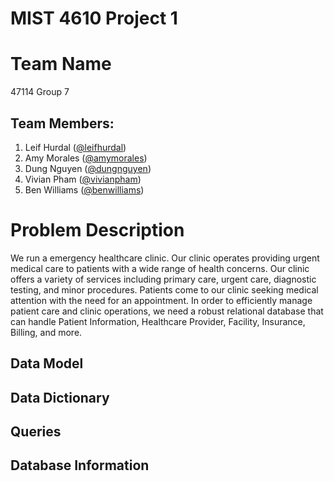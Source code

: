 # MIST 4610 Project 1

# Team Name
47114 Group 7

## Team Members:
1. Leif Hurdal ([@leifhurdal](https://github.com/leifhurdal))
2. Amy Morales ([@amymorales](https://github.com/amyfrmorales))
3. Dung Nguyen ([@dungnguyen](https://github.com/den50791))
4. Vivian Pham ([@vivianpham](https://github.com/vivianxpham))
5. Ben Williams ([@benwilliams](https://github.com/bendeanwilly))

# Problem Description 
   We run a emergency healthcare clinic. Our clinic operates providing urgent medical care to patients with a wide range of health concerns. Our clinic offers a variety of services including primary care, urgent care, diagnostic testing, and minor procedures. Patients come to our clinic seeking medical attention with the need for an appointment. In order to efficiently manage patient care and clinic operations, we need a robust relational database that can handle Patient Information, Healthcare Provider, Facility, Insurance, Billing, and more.

## Data Model
   
## Data Dictionary 

## Queries

## Database Information
